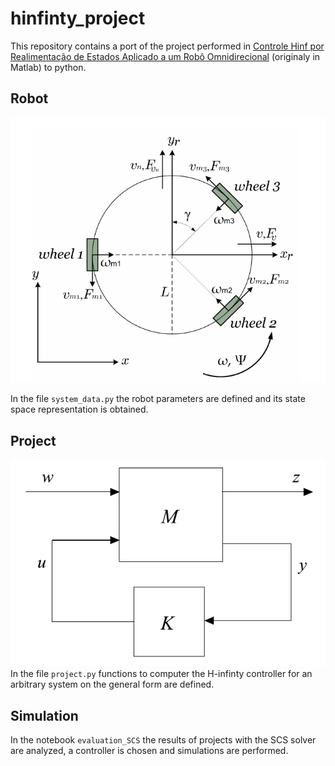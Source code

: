 # hinfinty_project
This repository contains a port of the project performed in [Controle Hinf por Realimentação de Estados Aplicado a um Robô Omnidirecional](https://www.dropbox.com/s/hyhj96dbqk2cops/TFG_Cezar_Lemos.pdf?dl=0) (originaly in Matlab) to python.

## Robot

![Dynamic Diagram](https://raw.githubusercontent.com/czrcbl/hinfinity_project/master/figures/diagrama_dinamica_english.png  "Dynamic Diagram")

In the file `system_data.py` the robot parameters are defined and its state space representation is obtained.

## Project

![general_form](https://raw.githubusercontent.com/czrcbl/hinfinity_project/master/figures/forma_geral.png)
In the file `project.py` functions to computer the H-infinty controller for an arbitrary system on the general form are defined.

## Simulation

In the notebook `evaluation_SCS` the results of projects with the SCS solver are analyzed, a controller is chosen and simulations are performed.

## 